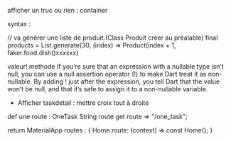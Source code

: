 afficher un truc ou rien : container

syntax :

// va générer une liste de produit.(Class Produit créer au préalable)
final products = List<Product>.generate(30, (index) => Product(index + 1, faker.food.dish()xxxxxx)

valeur!.methode
If you’re sure that an expression with a nullable type isn’t null, you can use a null assertion operator (!) to make Dart treat it as non-nullable. By adding ! just after the expression, you tell Dart that the value won’t be null, and that it’s safe to assign it to a non-nullable variable.

- Afficher taskdetail : mettre croix tout à droite

def une route : OneTask
String route get route => "/one_task";

return MaterialApp
routes : {
Home.route: (context) => const Home();
}
